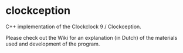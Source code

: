 # clockception
C++ implementation of the Clockclock 9 / Clockception.

Please check out the Wiki for an explanation (in Dutch) of the materials used and development of the program. 
